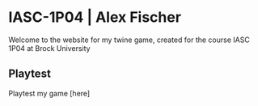 # IASC-1P04 | Alex Fischer

Welcome to the website for my twine game, created for the course IASC 1P04 at Brock University

## Playtest

Playtest my game [here]
